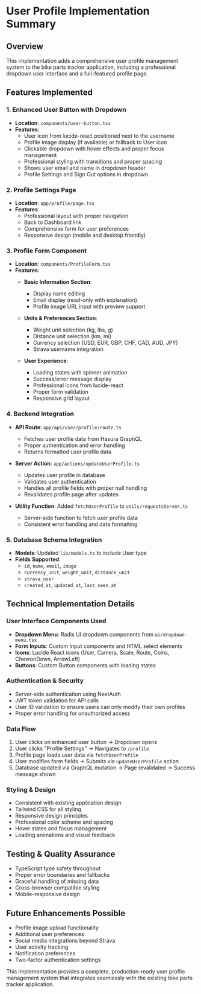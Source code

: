 # User Profile Implementation Summary

## Overview
This implementation adds a comprehensive user profile management system to the bike parts tracker application, including a professional dropdown user interface and a full-featured profile page.

## Features Implemented

### 1. Enhanced User Button with Dropdown
- **Location**: `components/user-button.tsx`
- **Features**:
  - User icon from lucide-react positioned next to the username
  - Profile image display (if available) or fallback to User icon
  - Clickable dropdown with hover effects and proper focus management
  - Professional styling with transitions and proper spacing
  - Shows user email and name in dropdown header
  - Profile Settings and Sign Out options in dropdown

### 2. Profile Settings Page
- **Location**: `app/profile/page.tsx`
- **Features**:
  - Professional layout with proper navigation
  - Back to Dashboard link
  - Comprehensive form for user preferences
  - Responsive design (mobile and desktop friendly)

### 3. Profile Form Component
- **Location**: `components/ProfileForm.tsx`
- **Features**:
  - **Basic Information Section**:
    - Display name editing
    - Email display (read-only with explanation)
    - Profile image URL input with preview support
  
  - **Units & Preferences Section**:
    - Weight unit selection (kg, lbs, g)
    - Distance unit selection (km, mi)
    - Currency selection (USD, EUR, GBP, CHF, CAD, AUD, JPY)
    - Strava username integration
  
  - **User Experience**:
    - Loading states with spinner animation
    - Success/error message display
    - Professional icons from lucide-react
    - Proper form validation
    - Responsive grid layout

### 4. Backend Integration
- **API Route**: `app/api/user/profile/route.ts`
  - Fetches user profile data from Hasura GraphQL
  - Proper authentication and error handling
  - Returns formatted user profile data

- **Server Action**: `app/actions/updateUserProfile.ts`
  - Updates user profile in database
  - Validates user authentication
  - Handles all profile fields with proper null handling
  - Revalidates profile page after updates

- **Utility Function**: Added `fetchUserProfile` to `utils/requestsServer.ts`
  - Server-side function to fetch user profile data
  - Consistent error handling and data formatting

### 5. Database Schema Integration
- **Models**: Updated `lib/models.ts` to include User type
- **Fields Supported**:
  - `id`, `name`, `email`, `image`
  - `currency_unit`, `weight_unit`, `distance_unit`
  - `strava_user`
  - `created_at`, `updated_at`, `last_seen_at`

## Technical Implementation Details

### User Interface Components Used
- **Dropdown Menu**: Radix UI dropdown components from `ui/dropdown-menu.tsx`
- **Form Inputs**: Custom Input components and HTML select elements
- **Icons**: Lucide React icons (User, Camera, Scale, Route, Coins, ChevronDown, ArrowLeft)
- **Buttons**: Custom Button components with loading states

### Authentication & Security
- Server-side authentication using NextAuth
- JWT token validation for API calls
- User ID validation to ensure users can only modify their own profiles
- Proper error handling for unauthorized access

### Data Flow
1. User clicks on enhanced user button → Dropdown opens
2. User clicks "Profile Settings" → Navigates to `/profile`
3. Profile page loads user data via `fetchUserProfile`
4. User modifies form fields → Submits via `updateUserProfile` action
5. Database updated via GraphQL mutation → Page revalidated → Success message shown

### Styling & Design
- Consistent with existing application design
- Tailwind CSS for all styling
- Responsive design principles
- Professional color scheme and spacing
- Hover states and focus management
- Loading animations and visual feedback

## Testing & Quality Assurance
- TypeScript type safety throughout
- Proper error boundaries and fallbacks
- Graceful handling of missing data
- Cross-browser compatible styling
- Mobile-responsive design

## Future Enhancements Possible
- Profile image upload functionality
- Additional user preferences
- Social media integrations beyond Strava
- User activity tracking
- Notification preferences
- Two-factor authentication settings

This implementation provides a complete, production-ready user profile management system that integrates seamlessly with the existing bike parts tracker application.
